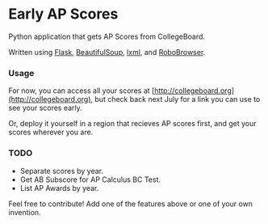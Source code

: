 # Early AP Scores
Python application that gets AP Scores from CollegeBoard. 

Written using [Flask](http://flask.pocoo.org/), [BeautifulSoup](https://www.crummy.com/software/BeautifulSoup/), [lxml](http://lxml.de/), and [RoboBrowser](https://github.com/jmcarp/robobrowser).

### Usage

For now, you can access all your scores at [http://collegeboard.org](http://collegeboard.org), but check back next July for a link you can use to see your scores early.

Or, deploy it yourself in a region that recieves AP scores first, and get your scores wherever you are.

### TODO
- Separate scores by year.
- Get AB Subscore for AP Calculus BC Test.
- List AP Awards by year.

Feel free to contribute! Add one of the features above or one of your own invention. 
